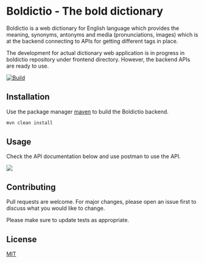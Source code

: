 # Boldictio - The bold dictionary

Boldictio is a web dictionary for English language which provides the meaning, synonyms, antonyms and media (pronunciations, images) which is at the backend connecting to APIs for getting different tags in place.

The development for actual dictionary web application is in progress in boldictio repository under frontend directory. However, the backend APIs are ready to use.

[![Build](https://github.com/anadinema99/boldictio/actions/workflows/build.yml/badge.svg)](https://github.com/anadinema99/boldictio/actions/workflows/build.yml)

## Installation

Use the package manager [maven](https://maven.apache.org/download.cgi) to build the Boldictio backend.

```bash
mvn clean install
```

## Usage

Check the API documentation below and use postman to use the API.

<a href="https://app.swaggerhub.com/apis/NEMAANADI99/boldictio-app/1.0.0" target="_blank" rel="noopener noreferrer">
    <img src="https://img.shields.io/badge/Swagger-85EA2D?style=for-the-badge&logo=Swagger&logoColor=white" />
</a>

## Contributing
Pull requests are welcome. For major changes, please open an issue first to discuss what you would like to change.

Please make sure to update tests as appropriate.

## License
[MIT](https://github.com/anadinema99/boldictio/blob/master/LICENSE.md)
